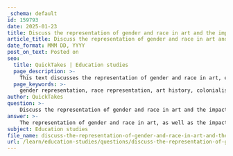 ```yaml
---
_schema: default
id: 159793
date: 2025-01-23
title: Discuss the representation of gender and race in art and the impact of colonialism on artistic expression.
article_title: Discuss the representation of gender and race in art and the impact of colonialism on artistic expression.
date_format: MMM DD, YYYY
post_on_text: Posted on
seo:
  title: QuickTakes | Education studies
  page_description: >-
    This text discusses the representation of gender and race in art, exploring how colonialism has influenced artistic expression and the challenges faced by marginalized artists in navigating societal stereotypes and expectations.
  page_keywords: >-
    gender representation, race representation, art history, colonialism impact, artistic expression, marginalized artists, cultural narratives, identity, power dynamics, indigenous art, stereotypes, societal expectations, contemporary art, hybrid artistic forms, intersectionality, Western art, non-Western art
author: QuickTakes
question: >-
    Discuss the representation of gender and race in art and the impact of colonialism on artistic expression.
answer: >-
    The representation of gender and race in art, as well as the impact of colonialism on artistic expression, are complex and interrelated topics that have evolved significantly over time. \n\n### Gender Representation in Art\n\nHistorically, the art world has often marginalized women artists, leading to a significant underrepresentation of their contributions. This marginalization is rooted in traditional gender roles and societal expectations that have influenced both the production and reception of art. Contemporary discussions around gender in art focus on how these roles shape artistic expression and interpretation. For instance, women artists have frequently been pressured to conform to existing stereotypes, which can limit their creative freedom and the complexity of their work. This dynamic has led to a reification of gender identities, where individual experiences are often reduced to simplistic categories that serve dominant cultural narratives.\n\n### Racial Representation in Art\n\nSimilar to gender, the representation of race in art has been heavily influenced by societal stereotypes and cultural hegemony. Artists from marginalized racial backgrounds often face pressure to align their work with dominant cultural expectations, which can stifle creativity and limit nuanced explorations of identity. The influence of racial theory can lead to the reinforcement of existing stereotypes, shaping public perceptions and societal attitudes towards race. Media representations play a significant role in this process, as they often serve as primary sources of information for the public, further entrenching stereotypes and shaping beliefs about race and gender.\n\n### Impact of Colonialism on Artistic Expression\n\nColonialism has had a profound impact on the development of art in both colonizing and colonized countries. Artists have grappled with themes of identity, power, and cultural exchange in the context of colonial encounters. The appropriation of indigenous art forms and the representation of colonial subjects are evident in many artistic works. Colonialism often led to the suppression of indigenous traditions and the imposition of Western artistic standards, which shaped the production and reception of art in colonized regions.\n\nThe legacy of colonialism continues to influence contemporary artistic practices. For example, artists from formerly colonized nations often integrate their cultural heritage with modernist styles, creating hybrid forms of expression that challenge traditional Western art narratives. This blending of influences can be seen in the works of artists like Carlos Mérida and Joaquín Gonzales-Torres, who sought to subvert the hierarchies of Western and non-Western art.\n\nMoreover, the intersection of colonialism with gender and sexuality has also been a critical area of study. The dynamics of power in colonial contexts often intersect with issues of gender and sexual identity, leading to unique forms of oppression and representation. This intersectionality highlights the need for a more nuanced understanding of how colonialism shapes artistic expression across different identities.\n\n### Conclusion\n\nIn summary, the representation of gender and race in art is deeply intertwined with the historical and ongoing impacts of colonialism. Both gender and racial identities are often shaped by societal expectations and stereotypes, which can limit artistic expression. The legacy of colonialism continues to influence contemporary art, prompting artists to explore themes of identity, power, and cultural exchange in their work. Understanding these dynamics is essential for appreciating the complexity of artistic practices and the ways in which they reflect and challenge societal norms.
subject: Education studies
file_name: discuss-the-representation-of-gender-and-race-in-art-and-the-impact-of-colonialism-on-artistic-expression.md
url: /learn/education-studies/questions/discuss-the-representation-of-gender-and-race-in-art-and-the-impact-of-colonialism-on-artistic-expression
---
```


&nbsp;